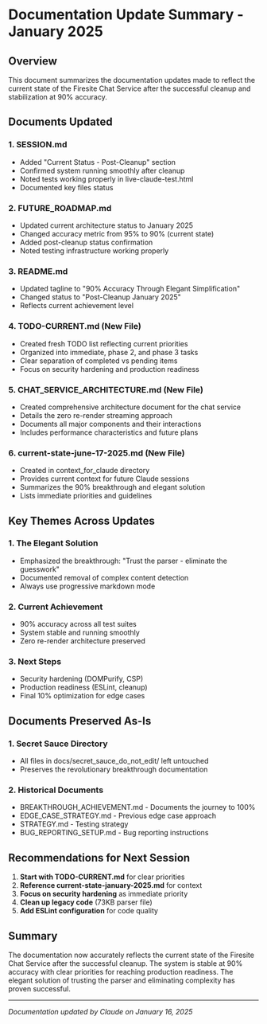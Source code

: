 # Documentation Update Summary - January 2025

## Overview
This document summarizes the documentation updates made to reflect the current state of the Firesite Chat Service after the successful cleanup and stabilization at 90% accuracy.

## Documents Updated

### 1. SESSION.md
- Added "Current Status - Post-Cleanup" section
- Confirmed system running smoothly after cleanup
- Noted tests working properly in live-claude-test.html
- Documented key files status

### 2. FUTURE_ROADMAP.md
- Updated current architecture status to January 2025
- Changed accuracy metric from 95% to 90% (current state)
- Added post-cleanup status confirmation
- Noted testing infrastructure working properly

### 3. README.md
- Updated tagline to "90% Accuracy Through Elegant Simplification"
- Changed status to "Post-Cleanup January 2025"
- Reflects current achievement level

### 4. TODO-CURRENT.md (New File)
- Created fresh TODO list reflecting current priorities
- Organized into immediate, phase 2, and phase 3 tasks
- Clear separation of completed vs pending items
- Focus on security hardening and production readiness

### 5. CHAT_SERVICE_ARCHITECTURE.md (New File)
- Created comprehensive architecture document for the chat service
- Details the zero re-render streaming approach
- Documents all major components and their interactions
- Includes performance characteristics and future plans

### 6. current-state-june-17-2025.md (New File)
- Created in context_for_claude directory
- Provides current context for future Claude sessions
- Summarizes the 90% breakthrough and elegant solution
- Lists immediate priorities and guidelines

## Key Themes Across Updates

### 1. The Elegant Solution
- Emphasized the breakthrough: "Trust the parser - eliminate the guesswork"
- Documented removal of complex content detection
- Always use progressive markdown mode

### 2. Current Achievement
- 90% accuracy across all test suites
- System stable and running smoothly
- Zero re-render architecture preserved

### 3. Next Steps
- Security hardening (DOMPurify, CSP)
- Production readiness (ESLint, cleanup)
- Final 10% optimization for edge cases

## Documents Preserved As-Is

### 1. Secret Sauce Directory
- All files in docs/secret_sauce_do_not_edit/ left untouched
- Preserves the revolutionary breakthrough documentation

### 2. Historical Documents
- BREAKTHROUGH_ACHIEVEMENT.md - Documents the journey to 100%
- EDGE_CASE_STRATEGY.md - Previous edge case approach
- STRATEGY.md - Testing strategy
- BUG_REPORTING_SETUP.md - Bug reporting instructions

## Recommendations for Next Session

1. **Start with TODO-CURRENT.md** for clear priorities
2. **Reference current-state-january-2025.md** for context
3. **Focus on security hardening** as immediate priority
4. **Clean up legacy code** (73KB parser file)
5. **Add ESLint configuration** for code quality

## Summary
The documentation now accurately reflects the current state of the Firesite Chat Service after the successful cleanup. The system is stable at 90% accuracy with clear priorities for reaching production readiness. The elegant solution of trusting the parser and eliminating complexity has proven successful.

---

*Documentation updated by Claude on January 16, 2025*